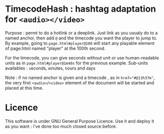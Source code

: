 # TimecodeHash : hashtag adaptation for `<audio></video>`

Purpose : permt to do a hotlink or a deeplink.
Just link as you usualy do to a named anchor, then add `@` and the timecode you want the player to jump to.
By example, going to `page.html#player@100` will start any playable element of page.html named "player" at the 100th second.

For the timecode, you can give seconds without unit or use human-readable units as in `page.html#player@1m40s` for the previous example. Sub-units availables : `s`econds, `m`inutes, `h`ours and `d`ays

Note : if no named anchor is given and a timecode , as in `href="#@13h37m"`, the very first `<audio>`/`<video>` element of the document will be started and placed at this time.

# Licence
This software is under GNU General Purpose Licence.
Use it and deploy it as you want : i've done too much closed source before.
